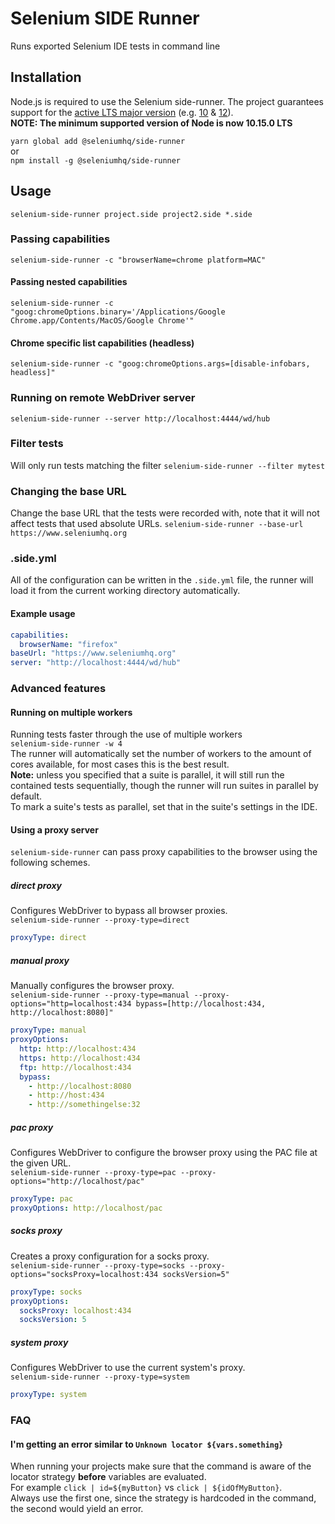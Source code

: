 # Selenium SIDE Runner

Runs exported Selenium IDE tests in command line

## Installation

Node.js is required to use the Selenium side-runner.
The project guarantees support for the [active LTS major version](https://github.com/nodejs/Release) (e.g. [10](https://nodejs.org/en/download/) & [12](https://nodejs.org/en/download/current/)).  
__NOTE: The minimum supported version of Node is now 10.15.0 LTS__

```yarn global add @seleniumhq/side-runner```  
or  
```npm install -g @seleniumhq/side-runner```  

## Usage

```selenium-side-runner project.side project2.side *.side```

### Passing capabilities

```selenium-side-runner -c "browserName=chrome platform=MAC"```

#### Passing nested capabilities

```selenium-side-runner -c "goog:chromeOptions.binary='/Applications/Google Chrome.app/Contents/MacOS/Google Chrome'"```

#### Chrome specific list capabilities (headless)

```selenium-side-runner -c "goog:chromeOptions.args=[disable-infobars, headless]"```

### Running on remote WebDriver server

```selenium-side-runner --server http://localhost:4444/wd/hub```

### Filter tests

Will only run tests matching the filter
```selenium-side-runner --filter mytest```

### Changing the base URL

Change the base URL that the tests were recorded with, note that it will not affect tests that used absolute URLs.
```selenium-side-runner --base-url https://www.seleniumhq.org```

### .side.yml

All of the configuration can be written in the `.side.yml` file, the runner will load it from the current working directory automatically.

#### Example usage

```yaml
capabilities:
  browserName: "firefox"
baseUrl: "https://www.seleniumhq.org"
server: "http://localhost:4444/wd/hub"
```

### Advanced features

#### Running on multiple workers

Running tests faster through the use of multiple workers  
```selenium-side-runner -w 4```  
The runner will automatically set the number of workers to the amount of cores available, for most cases this is the best result.  
__Note:__ unless you specified that a suite is parallel, it will still run the contained tests sequentially, though the runner will run suites in parallel by default.  
To mark a suite's tests as parallel, set that in the suite's settings in the IDE.

#### Using a proxy server

`selenium-side-runner` can pass proxy capabilities to the browser using the following schemes.

##### direct proxy  

Configures WebDriver to bypass all browser proxies.  
```selenium-side-runner --proxy-type=direct```

```yaml
proxyType: direct
```

##### manual proxy

Manually configures the browser proxy.  
```selenium-side-runner --proxy-type=manual --proxy-options="http=localhost:434 bypass=[http://localhost:434, http://localhost:8080]"```

```yaml
proxyType: manual
proxyOptions:
  http: http://localhost:434
  https: http://localhost:434
  ftp: http://localhost:434
  bypass:
    - http://localhost:8080
    - http://host:434
    - http://somethingelse:32
```

##### pac proxy

Configures WebDriver to configure the browser proxy using the PAC file at the given URL.  
```selenium-side-runner --proxy-type=pac --proxy-options="http://localhost/pac"```

```yaml
proxyType: pac
proxyOptions: http://localhost/pac
```

##### socks proxy

Creates a proxy configuration for a socks proxy.  
```selenium-side-runner --proxy-type=socks --proxy-options="socksProxy=localhost:434 socksVersion=5"```

```yaml
proxyType: socks
proxyOptions:
  socksProxy: localhost:434
  socksVersion: 5
```

##### system proxy  

Configures WebDriver to use the current system's proxy.  
```selenium-side-runner --proxy-type=system```

```yaml
proxyType: system
```

### FAQ

#### I'm getting an error similar to `Unknown locator ${vars.something}`

When running your projects make sure that the command is aware of the locator strategy __before__ variables are evaluated.  
For example `click | id=${myButton}` vs `click | ${idOfMyButton}`.  
Always use the first one, since the strategy is hardcoded in the command, the second would yield an error.  
